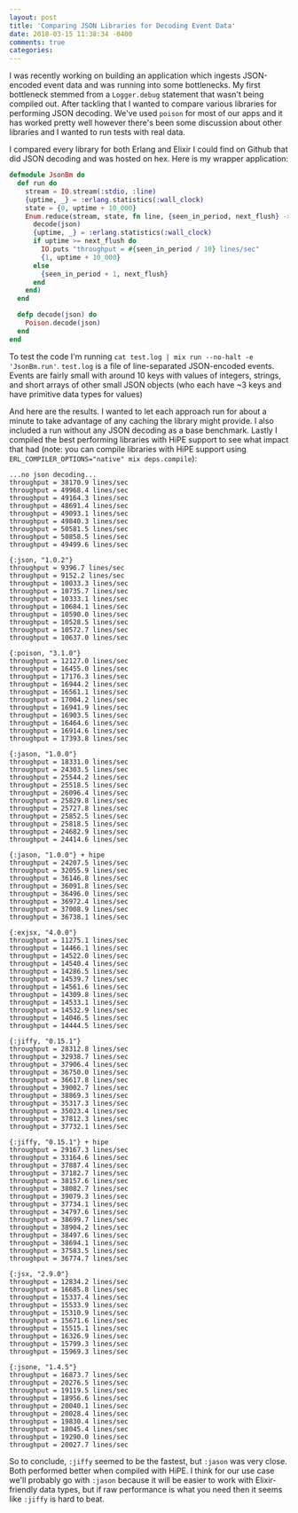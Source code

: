 ```yaml
---
layout: post
title: 'Comparing JSON Libraries for Decoding Event Data'
date: 2018-03-15 11:38:34 -0400
comments: true
categories:
---
```


I was recently working on building an application which ingests JSON-encoded event data
and was running into some bottlenecks. My first bottleneck stemmed from a `Logger.debug`
statement that wasn't being compiled out. After tackling that I wanted to compare various libraries
for performing JSON decoding. We've used `poison` for most of our apps and it has worked pretty
well however there's been some discussion about other libraries and I wanted to run tests with
real data.

I compared every library for both Erlang and Elixir I could find on Github that did JSON decoding
and was hosted on hex. Here is my wrapper application:

```ex
defmodule JsonBm do
  def run do
    stream = IO.stream(:stdio, :line)
    {uptime, _} = :erlang.statistics(:wall_clock)
    state = {0, uptime + 10_000}
    Enum.reduce(stream, state, fn line, {seen_in_period, next_flush} ->
      decode(json)
      {uptime, _} = :erlang.statistics(:wall_clock)
      if uptime >= next_flush do
        IO.puts "throughput = #{seen_in_period / 10} lines/sec"
        {1, uptime + 10_000}
      else
        {seen_in_period + 1, next_flush}
      end
    end)
  end

  defp decode(json) do
    Poison.decode(json)
  end
end
```

To test the code I'm running `cat test.log | mix run --no-halt -e 'JsonBm.run'`. `test.log` is a file of
line-separated JSON-encoded events. Events are fairly small with around 10 keys with values of integers, strings,
and short arrays of other small JSON objects (who each have ~3 keys and have primitive data types for values)

And here are the results. I wanted to let each approach run for about a minute to take advantage of any caching
the library might provide. I also included a run without any JSON decoding as a base benchmark. Lastly I
compiled the best performing libraries with HiPE support to see what impact that had (note: you can compile
libraries with HiPE support using `ERL_COMPILER_OPTIONS="native" mix deps.compile`):

```
...no json decoding...
throughput = 38170.9 lines/sec
throughput = 49968.4 lines/sec
throughput = 49164.3 lines/sec
throughput = 48691.4 lines/sec
throughput = 49093.1 lines/sec
throughput = 49840.3 lines/sec
throughput = 50581.5 lines/sec
throughput = 50858.5 lines/sec
throughput = 49499.6 lines/sec

{:json, "1.0.2"}
throughput = 9396.7 lines/sec
throughput = 9152.2 lines/sec
throughput = 10033.3 lines/sec
throughput = 10735.7 lines/sec
throughput = 10333.1 lines/sec
throughput = 10684.1 lines/sec
throughput = 10590.0 lines/sec
throughput = 10528.5 lines/sec
throughput = 10572.7 lines/sec
throughput = 10637.0 lines/sec

{:poison, "3.1.0"}
throughput = 12127.0 lines/sec
throughput = 16455.0 lines/sec
throughput = 17176.3 lines/sec
throughput = 16944.2 lines/sec
throughput = 16561.1 lines/sec
throughput = 17004.2 lines/sec
throughput = 16941.9 lines/sec
throughput = 16903.5 lines/sec
throughput = 16464.6 lines/sec
throughput = 16914.6 lines/sec
throughput = 17393.8 lines/sec

{:jason, "1.0.0"}
throughput = 18331.0 lines/sec
throughput = 24303.5 lines/sec
throughput = 25544.2 lines/sec
throughput = 25518.5 lines/sec
throughput = 26096.4 lines/sec
throughput = 25829.8 lines/sec
throughput = 25727.8 lines/sec
throughput = 25852.5 lines/sec
throughput = 25818.5 lines/sec
throughput = 24682.9 lines/sec
throughput = 24414.6 lines/sec

{:jason, "1.0.0"} + hipe
throughput = 24207.5 lines/sec
throughput = 32055.9 lines/sec
throughput = 36146.8 lines/sec
throughput = 36091.8 lines/sec
throughput = 36496.0 lines/sec
throughput = 36972.4 lines/sec
throughput = 37008.9 lines/sec
throughput = 36738.1 lines/sec

{:exjsx, "4.0.0"}
throughput = 11275.1 lines/sec
throughput = 14466.1 lines/sec
throughput = 14522.0 lines/sec
throughput = 14540.4 lines/sec
throughput = 14286.5 lines/sec
throughput = 14539.7 lines/sec
throughput = 14561.6 lines/sec
throughput = 14309.8 lines/sec
throughput = 14533.1 lines/sec
throughput = 14532.9 lines/sec
throughput = 14046.5 lines/sec
throughput = 14444.5 lines/sec

{:jiffy, "0.15.1"}
throughput = 28312.8 lines/sec
throughput = 32938.7 lines/sec
throughput = 37906.4 lines/sec
throughput = 36750.0 lines/sec
throughput = 36617.8 lines/sec
throughput = 39002.7 lines/sec
throughput = 38869.3 lines/sec
throughput = 35317.3 lines/sec
throughput = 35023.4 lines/sec
throughput = 37812.3 lines/sec
throughput = 37732.1 lines/sec

{:jiffy, "0.15.1"} + hipe
throughput = 29167.3 lines/sec
throughput = 33164.6 lines/sec
throughput = 37887.4 lines/sec
throughput = 37182.7 lines/sec
throughput = 38157.6 lines/sec
throughput = 38082.7 lines/sec
throughput = 39079.3 lines/sec
throughput = 37734.1 lines/sec
throughput = 34797.6 lines/sec
throughput = 38699.7 lines/sec
throughput = 38904.2 lines/sec
throughput = 38497.6 lines/sec
throughput = 38694.1 lines/sec
throughput = 37583.5 lines/sec
throughput = 36774.7 lines/sec

{:jsx, "2.9.0"}
throughput = 12834.2 lines/sec
throughput = 16685.8 lines/sec
throughput = 15337.4 lines/sec
throughput = 15533.9 lines/sec
throughput = 15310.9 lines/sec
throughput = 15671.6 lines/sec
throughput = 15515.1 lines/sec
throughput = 16326.9 lines/sec
throughput = 15799.3 lines/sec
throughput = 15969.3 lines/sec

{:jsone, "1.4.5"}
throughput = 16873.7 lines/sec
throughput = 20276.5 lines/sec
throughput = 19119.5 lines/sec
throughput = 18956.6 lines/sec
throughput = 20040.1 lines/sec
throughput = 20028.4 lines/sec
throughput = 19830.4 lines/sec
throughput = 18045.4 lines/sec
throughput = 19290.0 lines/sec
throughput = 20027.7 lines/sec
```

So to conclude, `:jiffy` seemed to be the fastest, but `:jason` was very close. Both performed better when compiled with HiPE.
I think for our use case we'll probably go with `:jason` because it will be easier to work with Elixir-friendly data types,
but if raw performance is what you need then it seems like `:jiffy` is hard to beat.

